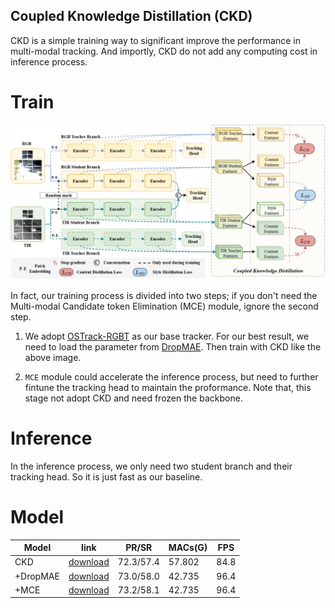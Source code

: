 ## Coupled Knowledge Distillation (CKD)

CKD is a simple training way to significant improve the performance in multi-modal tracking. And importly, CKD do not add any computing cost in inference process.


# Train

![img](imgs/CKD.png)

In fact, our training process is divided into two steps; 
if you don't need the Multi-modal Candidate token Elimination (MCE) module, ignore the second step.

1. We adopt [OSTrack-RGBT](https://github.com/botaoye/OSTrack) as our base tracker. For our best result, we need to load the parameter from [DropMAE](https://github.com/jimmy-dq/DropTrack). Then train with CKD like the above image.

2. `MCE` module could accelerate the inference process, but need to further fintune the tracking head to maintain the proformance. Note that, this stage not adopt CKD and need frozen the backbone.


# Inference

In the inference process, we only need two student branch and their tracking head. So it is just fast as our baseline.


# Model

Model    | link         | PR/SR     | MACs(G)| FPS
---------|--------------|-----------|--------|-----
CKD      | [download](https://pan.baidu.com/s/1WkD8Vm310_0Ey9UABaXSNQ?pwd=nq1k) | 72.3/57.4 | 57.802 | 84.8
+DropMAE | [download](https://pan.baidu.com/s/1WkD8Vm310_0Ey9UABaXSNQ?pwd=nq1k) | 73.0/58.0 | 42.735 | 96.4
+MCE     | [download](https://pan.baidu.com/s/1WkD8Vm310_0Ey9UABaXSNQ?pwd=nq1k) | 73.2/58.1 | 42.735 | 96.4

